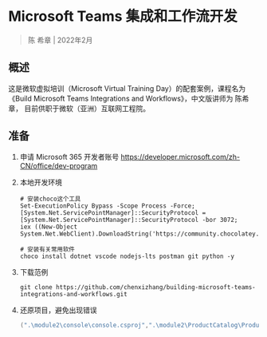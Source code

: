# Microsoft Teams 集成和工作流开发
> 陈 希章 | 2022年2月

## 概述

这是微软虚拟培训（Microsoft Virtual Training Day）的配套案例，课程名为 《Build Microsoft Teams Integrations and Workflows》，中文版讲师为 陈希章， 目前供职于微软（亚洲）互联网工程院。

## 准备

1. 申请 Microsoft 365 开发者账号 <https://developer.microsoft.com/zh-CN/office/dev-program>
1. 本地开发环境 

    ```
    # 安装choco这个工具
    Set-ExecutionPolicy Bypass -Scope Process -Force; 
    [System.Net.ServicePointManager]::SecurityProtocol =[System.Net.ServicePointManager]::SecurityProtocol -bor 3072; 
    iex ((New-Object System.Net.WebClient).DownloadString('https://community.chocolatey.org/install.ps1'))

    # 安装有关常用软件
    choco install dotnet vscode nodejs-lts postman git python -y
    ```
1. 下载范例
    ```
    git clone https://github.com/chenxizhang/building-microsoft-teams-integrations-and-workflows.git
    ```
1. 还原项目，避免出现错误

    ```powershell
    (".\module2\console\console.csproj",".\module2\ProductCatalog\ProductCatalog.csproj",".\module2\ProductCatalogWeb\ProductCatalogWeb.csproj",".\module3\graph-request-thottling\graphconsoleapp.csproj",".\module3\graph-user-data-console\graph-user-data-console.csproj") | ForEach-Object {dotnet restore $_}
    ```